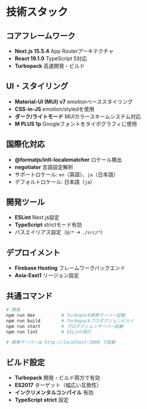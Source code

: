 # 技術スタック

## コアフレームワーク

- **Next.js 15.5.4** App Routerアーキテクチャ
- **React 19.1.0** TypeScript 5対応
- **Turbopack** 高速開発・ビルド

## UI・スタイリング

- **Material-UI (MUI) v7** emotionベーススタイリング
- **CSS-in-JS** emotion/styledを使用
- **ダーク/ライトモード** MUIカラースキームシステム対応
- **M PLUS 1p** Googleフォントをタイポグラフィに使用

## 国際化対応

- **@formatjs/intl-localematcher** ロケール検出
- **negotiator** 言語設定解析
- サポートロケール: `en`（英語）、`ja`（日本語）
- デフォルトロケール: 日本語（`ja`）

## 開発ツール

- **ESLint** Next.js設定
- **TypeScript** strictモード有効
- パスエイリアス設定（`@/*` → `./src/*`）

## デプロイメント

- **Firebase Hosting** フレームワークバックエンド
- **Asia-East1** リージョン設定

## 共通コマンド

```bash
# 開発
npm run dev          # Turbopack開発サーバー起動
npm run build        # Turbopackプロダクションビルド
npm run start        # プロダクションサーバー起動
npm run lint         # ESLint実行

# 開発サーバーは http://localhost:3000 で起動
```

## ビルド設定

- **Turbopack** 開発・ビルド両方で有効
- **ES2017** ターゲット（幅広い互換性）
- **インクリメンタルコンパイル** 有効
- **TypeScript strict** 設定
